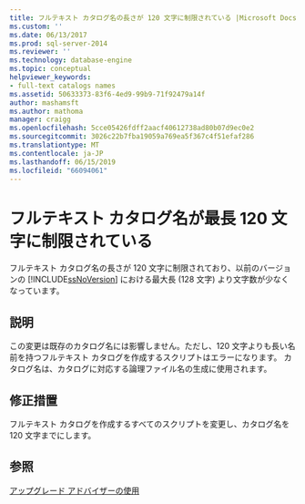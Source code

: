```yaml
---
title: フルテキスト カタログ名の長さが 120 文字に制限されている |Microsoft Docs
ms.custom: ''
ms.date: 06/13/2017
ms.prod: sql-server-2014
ms.reviewer: ''
ms.technology: database-engine
ms.topic: conceptual
helpviewer_keywords:
- full-text catalogs names
ms.assetid: 50633373-83f6-4ed9-99b9-71f92479a14f
author: mashamsft
ms.author: mathoma
manager: craigg
ms.openlocfilehash: 5cce05426fdff2aacf40612738ad80b07d9ec0e2
ms.sourcegitcommit: 3026c22b7fba19059a769ea5f367c4f51efaf286
ms.translationtype: MT
ms.contentlocale: ja-JP
ms.lasthandoff: 06/15/2019
ms.locfileid: "66094061"
---
```

# <a name="length-of-full-text-catalog-names-restricted-to-120-characters"></a>フルテキスト カタログ名が最長 120 文字に制限されている
  フルテキスト カタログ名の長さが 120 文字に制限されており、以前のバージョンの [!INCLUDE[ssNoVersion](../../includes/ssnoversion-md.md)] における最大長 (128 文字) より文字数が少なくなっています。  
  
## <a name="description"></a>説明  
 この変更は既存のカタログ名には影響しません。ただし、120 文字よりも長い名前を持つフルテキスト カタログを作成するスクリプトはエラーになります。 カタログ名は、カタログに対応する論理ファイル名の生成に使用されます。  
  
## <a name="corrective-action"></a>修正措置  
 フルテキスト カタログを作成するすべてのスクリプトを変更し、カタログ名を 120 文字までにします。  
  
## <a name="see-also"></a>参照  
 [アップグレード アドバイザーの使用](../../../2014/sql-server/install/working-with-upgrade-advisor.md)  
  
  
